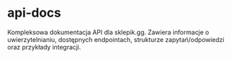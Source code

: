 # api-docs
Kompleksowa dokumentacja API dla sklepik.gg. Zawiera informacje o uwierzytelnianiu, dostępnych endpointach, strukturze zapytań/odpowiedzi oraz przykłady integracji.
